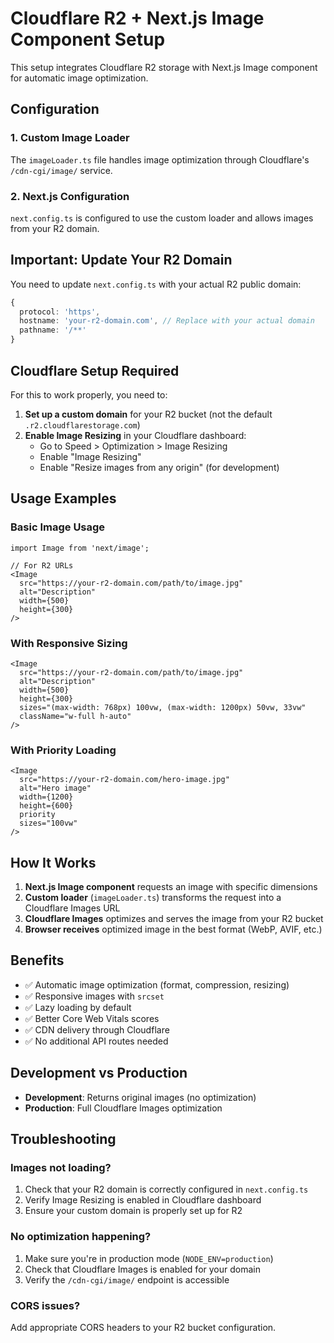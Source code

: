 # Cloudflare R2 + Next.js Image Component Setup

This setup integrates Cloudflare R2 storage with Next.js Image component for automatic image optimization.

## Configuration

### 1. Custom Image Loader
The `imageLoader.ts` file handles image optimization through Cloudflare's `/cdn-cgi/image/` service.

### 2. Next.js Configuration
`next.config.ts` is configured to use the custom loader and allows images from your R2 domain.

## Important: Update Your R2 Domain

You need to update `next.config.ts` with your actual R2 public domain:

```typescript
{
  protocol: 'https',
  hostname: 'your-r2-domain.com', // Replace with your actual domain
  pathname: '/**'
}
```

## Cloudflare Setup Required

For this to work properly, you need to:

1. **Set up a custom domain** for your R2 bucket (not the default `.r2.cloudflarestorage.com`)
2. **Enable Image Resizing** in your Cloudflare dashboard:
   - Go to Speed > Optimization > Image Resizing
   - Enable "Image Resizing"
   - Enable "Resize images from any origin" (for development)

## Usage Examples

### Basic Image Usage
```tsx
import Image from 'next/image';

// For R2 URLs
<Image
  src="https://your-r2-domain.com/path/to/image.jpg"
  alt="Description"
  width={500}
  height={300}
/>
```

### With Responsive Sizing
```tsx
<Image
  src="https://your-r2-domain.com/path/to/image.jpg"
  alt="Description"
  width={500}
  height={300}
  sizes="(max-width: 768px) 100vw, (max-width: 1200px) 50vw, 33vw"
  className="w-full h-auto"
/>
```

### With Priority Loading
```tsx
<Image
  src="https://your-r2-domain.com/hero-image.jpg"
  alt="Hero image"
  width={1200}
  height={600}
  priority
  sizes="100vw"
/>
```

## How It Works

1. **Next.js Image component** requests an image with specific dimensions
2. **Custom loader** (`imageLoader.ts`) transforms the request into a Cloudflare Images URL
3. **Cloudflare Images** optimizes and serves the image from your R2 bucket
4. **Browser receives** optimized image in the best format (WebP, AVIF, etc.)

## Benefits

- ✅ Automatic image optimization (format, compression, resizing)
- ✅ Responsive images with `srcset`
- ✅ Lazy loading by default
- ✅ Better Core Web Vitals scores
- ✅ CDN delivery through Cloudflare
- ✅ No additional API routes needed

## Development vs Production

- **Development**: Returns original images (no optimization)
- **Production**: Full Cloudflare Images optimization

## Troubleshooting

### Images not loading?
1. Check that your R2 domain is correctly configured in `next.config.ts`
2. Verify Image Resizing is enabled in Cloudflare dashboard
3. Ensure your custom domain is properly set up for R2

### No optimization happening?
1. Make sure you're in production mode (`NODE_ENV=production`)
2. Check that Cloudflare Images is enabled for your domain
3. Verify the `/cdn-cgi/image/` endpoint is accessible

### CORS issues?
Add appropriate CORS headers to your R2 bucket configuration.